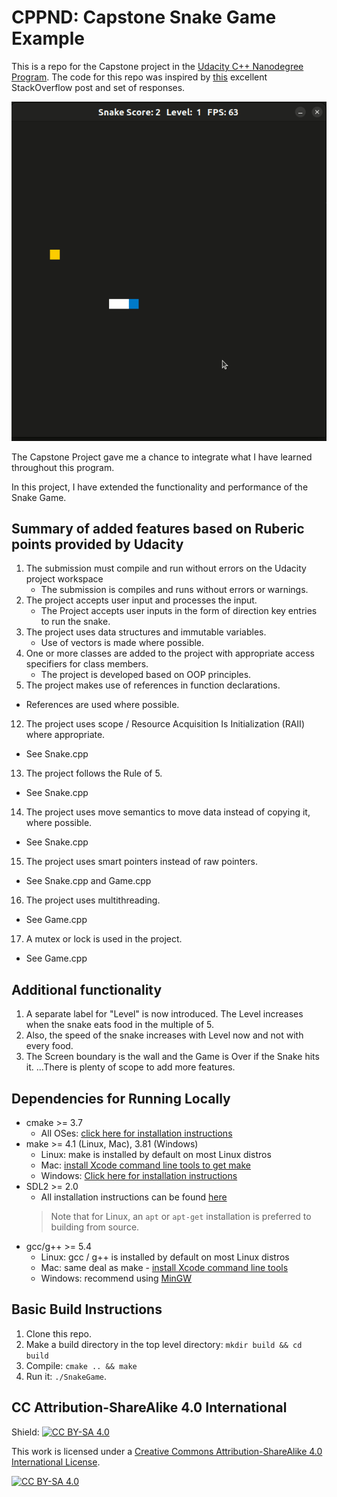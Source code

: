 # CPPND: Capstone Snake Game Example

This is a repo for the Capstone project in the [Udacity C++ Nanodegree Program](https://www.udacity.com/course/c-plus-plus-nanodegree--nd213). The code for this repo was inspired by [this](https://codereview.stackexchange.com/questions/212296/snake-game-in-c-with-sdl) excellent StackOverflow post and set of responses.

<img src="Snake_game.gif"/>

The Capstone Project gave me a chance to integrate what I have learned throughout this program.

In this project, I have extended the functionality and performance of the Snake Game.

## Summary of added features based on Ruberic points provided by Udacity
1) The submission must compile and run without errors on the Udacity project workspace
   * The submission is compiles and runs without errors or warnings.
3) The project accepts user input and processes the input.
   * The Project accepts user inputs in the form of direction key entries to run the snake.
5) The project uses data structures and immutable variables.
   * Use of vectors is made where possible. 
7) One or more classes are added to the project with appropriate access specifiers for class members.
   * The project is developed based on OOP principles.
10) The project makes use of references in function declarations.
   * References are used where possible.
12) The project uses scope / Resource Acquisition Is Initialization (RAII) where appropriate.
   * See Snake.cpp
13) The project follows the Rule of 5.
   * See Snake.cpp
14) The project uses move semantics to move data instead of copying it, where possible.
   * See Snake.cpp
15) The project uses smart pointers instead of raw pointers.
   * See Snake.cpp and Game.cpp
16) The project uses multithreading.
   * See Game.cpp
17) A mutex or lock is used in the project.
   * See Game.cpp

## Additional functionality
1) A separate label for "Level" is now introduced. The Level increases when the snake eats food in the multiple of 5.
2) Also, the speed of the snake increases with Level now and not with every food.
3) The Screen boundary is the wall and the Game is Over if the Snake hits it.
...There is plenty of scope to add more features.

## Dependencies for Running Locally
* cmake >= 3.7
  * All OSes: [click here for installation instructions](https://cmake.org/install/)
* make >= 4.1 (Linux, Mac), 3.81 (Windows)
  * Linux: make is installed by default on most Linux distros
  * Mac: [install Xcode command line tools to get make](https://developer.apple.com/xcode/features/)
  * Windows: [Click here for installation instructions](http://gnuwin32.sourceforge.net/packages/make.htm)
* SDL2 >= 2.0
  * All installation instructions can be found [here](https://wiki.libsdl.org/Installation)
  >Note that for Linux, an `apt` or `apt-get` installation is preferred to building from source. 
* gcc/g++ >= 5.4
  * Linux: gcc / g++ is installed by default on most Linux distros
  * Mac: same deal as make - [install Xcode command line tools](https://developer.apple.com/xcode/features/)
  * Windows: recommend using [MinGW](http://www.mingw.org/)

## Basic Build Instructions

1. Clone this repo.
2. Make a build directory in the top level directory: `mkdir build && cd build`
3. Compile: `cmake .. && make`
4. Run it: `./SnakeGame`.


## CC Attribution-ShareAlike 4.0 International


Shield: [![CC BY-SA 4.0][cc-by-sa-shield]][cc-by-sa]

This work is licensed under a
[Creative Commons Attribution-ShareAlike 4.0 International License][cc-by-sa].

[![CC BY-SA 4.0][cc-by-sa-image]][cc-by-sa]

[cc-by-sa]: http://creativecommons.org/licenses/by-sa/4.0/
[cc-by-sa-image]: https://licensebuttons.net/l/by-sa/4.0/88x31.png
[cc-by-sa-shield]: https://img.shields.io/badge/License-CC%20BY--SA%204.0-lightgrey.svg
